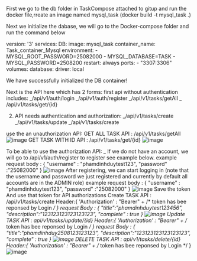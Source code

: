 First we go to the db folder in TaskCompose attached to gitup and run the docker file,rreate an image named mysql_task (docker build -t  mysql_task .)

Next we initialize the dabase, we will go to the Docker-compose folder and run the command below

version: '3'
services: 
  DB: 
    image: mysql_task
    container_name: Task_container_Mysql 
    environment:
      - MYSQL_ROOT_PASSWORD=25082000 
      - MYSQL_DATABASE=TASK
      - MYSQL_PASSWORD=2508200
    restart: always 
    ports:
      - "3307:3306" 
volumes:
  database: 
    driver: local

  We have successfully initialized the DB container!

 Next is the API here which has 2 forms:
first api without authentication includes:
_/api/v1/auth/login
_/api/v1/auth/register
_/api/v1/tasks/getAll
_ /api/v1/tasks/get/{id}

2. API needs authentication and authorization:
_/api/v1/tasks/create
_/api/v1/tasks/update
_/api/v1/tasks/create


use the an unauthorization API:
GET ALL TASK  API : /api/v1/tasks/getAll
![image](https://github.com/PhamDinhDuy-2508/TaskAssignment/assets/69359047/ec059f1b-b3be-4768-a172-bc72879310da)
GET TASK WITH ID  API : /api/v1/tasks/get/{id}
![image](https://github.com/PhamDinhDuy-2508/TaskAssignment/assets/69359047/8fcb0fb7-67e9-45b5-9e09-1ba76f422108)




To be able to use the authorization API:
_ If we do not have an account, we will go to /api/v1/auth/register to register see example below.
example request body :
{
    "username" : "phamdinhduytest123",
    "password" :"25082000"
}
![image](https://github.com/PhamDinhDuy-2508/TaskAssignment/assets/69359047/2c712ee4-c44a-41fc-88be-b4554fcf2695)
After registering, we can start logging in (note that the username and password we just registered and currently by default all accounts are in the ADMIN role)
example request body :
{
    "username" : "phamdinhduytest123",
    "password" :"25082000"
}
![image](https://github.com/PhamDinhDuy-2508/TaskAssignment/assets/69359047/0b593431-aa21-47df-9b91-d9ed5303e98c)
Save the token And use that token for API authorizations
Create TASK  API : /api/v1/tasks/create
Header:{
'Authorization' : "Bearer" +  /* token has bee reponsed by Login */
}
request Body :
{
    "title":"phamdinhduytest123456",
    "description":"123123123123123123",
    "complete" : true
}
![image](https://github.com/PhamDinhDuy-2508/TaskAssignment/assets/69359047/788f9864-db9a-46b0-97c3-3c9428b96d84)
Update TASK  API : api/v1/tasks/update/{id}
Header:{
'Authorization' : "Bearer" +  /* token has bee reponsed by Login */
}
request Body :
{
    "title":"phamdinhduy2508123123123",
    "description":"123123123123123123",
    "complete" : true
}
![image](https://github.com/PhamDinhDuy-2508/TaskAssignment/assets/69359047/e7f6e88f-d3ca-4180-93bd-33750908aadd)
DELETE TASK  API : api/v1/tasks/delete/{id}
Header:{
'Authorization' : "Bearer" +  /* token has bee reponsed by Login */
}
![image](https://github.com/PhamDinhDuy-2508/TaskAssignment/assets/69359047/fbc39f8d-e00f-4ef1-9544-54bb58332b0b)
    
